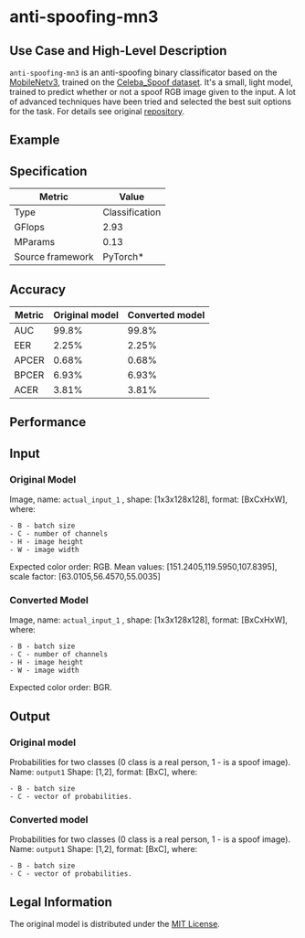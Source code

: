 # anti-spoofing-mn3

## Use Case and High-Level Description

`anti-spoofing-mn3` is an anti-spoofing binary classificator based on the [MobileNetv3](https://arxiv.org/abs/1905.02244), trained on the [Celeba_Spoof dataset](https://arxiv.org/abs/2007.12342). It's a small, light model, trained to predict whether or not a spoof RGB image given to the input. A lot of advanced techniques have been tried and selected the best suit options for the task.
For details see original [repository](https://github.com/kirillProkofiev/light-weight-face-anti-spoofing).

## Example

## Specification

| Metric                          | Value                                     |
|---------------------------------|-------------------------------------------|
| Type                            | Classification                            |
| GFlops                          | 2.93                                    |
| MParams                         | 0.13                                    |
| Source framework                | PyTorch\*                              |

## Accuracy

| Metric | Original model | Converted model |
| ------ | -------------- | --------------- |
| AUC    | 99.8%          | 99.8%         |
| EER    | 2.25%          | 2.25%         |
| APCER  | 0.68%          | 0.68%         |
| BPCER  | 6.93%          | 6.93%         |
| ACER   | 3.81%           | 3.81%          |

## Performance

## Input

### Original Model

Image, name: `actual_input_1` , shape: [1x3x128x128], format: [BxCxHxW], where:

    - B - batch size
    - C - number of channels
    - H - image height
    - W - image width

   Expected color order: RGB.
   Mean values: [151.2405,119.5950,107.8395], scale factor: [63.0105,56.4570,55.0035]

### Converted Model

Image, name: `actual_input_1` , shape: [1x3x128x128], format: [BxCxHxW], where:

    - B - batch size
    - C - number of channels
    - H - image height
    - W - image width

   Expected color order: BGR.

## Output
### Original model

Probabilities for two classes (0 class is a real person, 1 - is a spoof image). Name: `output1` Shape: [1,2], format: [BxC],
    where:

    - B - batch size
    - C - vector of probabilities.

### Converted model

Probabilities for two classes (0 class is a real person, 1 - is a spoof image). Name: `output1` Shape: [1,2], format: [BxC],
    where:

    - B - batch size
    - C - vector of probabilities.

## Legal Information

The original model is distributed under the
[MIT License](https://raw.githubusercontent.com/kirillProkofiev/light-weight-face-anti-spoofing/master/LICENSE).

